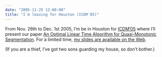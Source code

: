 ```yaml
---
date: "2005-11-25 12:00:00"
title: "I´m leaving for Houston (ICDM´05)"
---
```




From Nov. 26th to Dec. 1st 2005, I&rsquo;m be in Houston for [ICDM&rsquo;05](http://www.cacs.louisiana.edu/~icdm05/) where I&rsquo;ll present our paper [An Optimal Linear Time Algorithm for Quasi-Monotonic Segmentation](https://lemire.me/fr/abstracts/ICDM05.html). For a limited time, [my slides are available on the Web](https://lemire.me/talks/icdm05_slides.pdf).

(If you are a thief, I&rsquo;ve got two sons guarding my house, so don&rsquo;t bother.)

